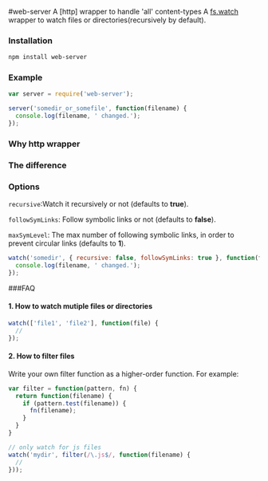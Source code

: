 #web-server
A [http] wrapper to handle 'all' content-types
A [fs.watch](http://nodejs.org/api/fs.html#fs_fs_watch_filename_options_listener) wrapper to watch files or directories(recursively by default).  


### Installation

```bash
npm install web-server
```

### Example

```js
var server = require('web-server');

server('somedir_or_somefile', function(filename) {
  console.log(filename, ' changed.');
});
``` 

### Why http wrapper

 
 
### The difference


### Options

`recursive`:Watch it recursively or not (defaults to **true**). 

`followSymLinks`: Follow symbolic links or not (defaults to **false**).

`maxSymLevel`: The max number of following symbolic links, in order to prevent circular links (defaults to **1**). 


```js
watch('somedir', { recursive: false, followSymLinks: true }, function(filename) {
  console.log(filename, ' changed.');
});
```

###FAQ

#### 1. How to watch mutiple files or directories

```js
watch(['file1', 'file2'], function(file) {
  //
});
```

#### 2. How to filter files

Write your own filter function as a higher-order function. For example:

```js
var filter = function(pattern, fn) {
  return function(filename) {
    if (pattern.test(filename)) {
      fn(filename);
    }
  }
}

// only watch for js files
watch('mydir', filter(/\.js$/, function(filename) {
  // 
}));
```
